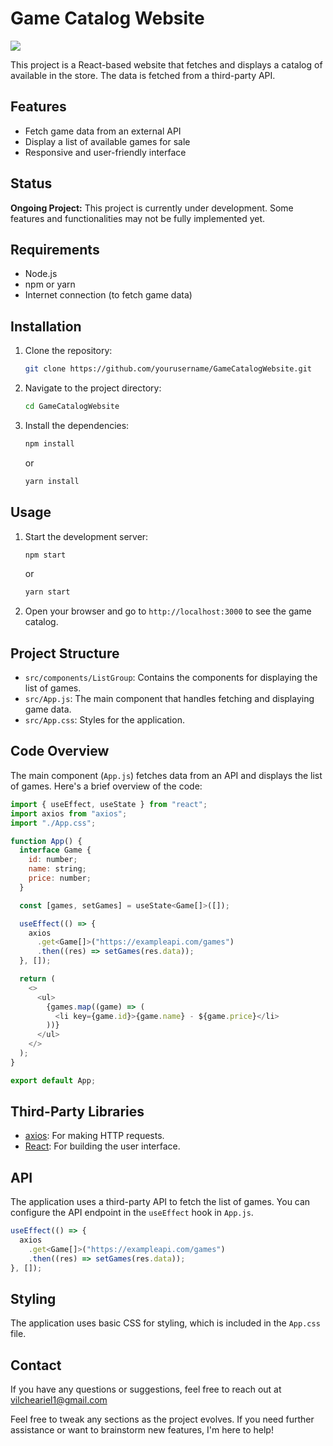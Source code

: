 # Game Catalog Website

<p align="left">
   <img src="https://img.shields.io/badge/STATUS-UNDER%20DEVELOPMENT-green">
   </p>

This project is a React-based website that fetches and displays a catalog of available in the store. The data is fetched from a third-party API.

## Features
- Fetch game data from an external API
- Display a list of available games for sale
- Responsive and user-friendly interface

## Status
**Ongoing Project:** This project is currently under development. Some features and functionalities may not be fully implemented yet.

## Requirements
- Node.js
- npm or yarn
- Internet connection (to fetch game data)

## Installation
1. Clone the repository:
   ```sh
   git clone https://github.com/yourusername/GameCatalogWebsite.git
   ```
2. Navigate to the project directory:
   ```sh
   cd GameCatalogWebsite
   ```
3. Install the dependencies:
   ```sh
   npm install
   ```
   or
   ```sh
   yarn install
   ```

## Usage
1. Start the development server:
   ```sh
   npm start
   ```
   or
   ```sh
   yarn start
   ```
2. Open your browser and go to `http://localhost:3000` to see the game catalog.

## Project Structure
- `src/components/ListGroup`: Contains the components for displaying the list of games.
- `src/App.js`: The main component that handles fetching and displaying game data.
- `src/App.css`: Styles for the application.

## Code Overview
The main component (`App.js`) fetches data from an API and displays the list of games. Here's a brief overview of the code:

```javascript
import { useEffect, useState } from "react";
import axios from "axios";
import "./App.css";

function App() {
  interface Game {
    id: number;
    name: string;
    price: number;
  }

  const [games, setGames] = useState<Game[]>([]);

  useEffect(() => {
    axios
      .get<Game[]>("https://exampleapi.com/games")
      .then((res) => setGames(res.data));
  }, []);

  return (
    <>
      <ul>
        {games.map((game) => (
          <li key={game.id}>{game.name} - ${game.price}</li>
        ))}
      </ul>
    </>
  );
}

export default App;
```

## Third-Party Libraries
- [axios](https://github.com/axios/axios): For making HTTP requests.
- [React](https://reactjs.org/): For building the user interface.

## API
The application uses a third-party API to fetch the list of games. You can configure the API endpoint in the `useEffect` hook in `App.js`.

```javascript
useEffect(() => {
  axios
    .get<Game[]>("https://exampleapi.com/games")
    .then((res) => setGames(res.data));
}, []);
```

## Styling
The application uses basic CSS for styling, which is included in the `App.css` file.


## Contact
If you have any questions or suggestions, feel free to reach out at vilcheariel1@gmail.com


Feel free to tweak any sections as the project evolves. If you need further assistance or want to brainstorm new features, I'm here to help!
